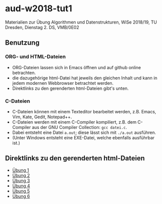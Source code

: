 # aud-w2018-tut1
Materialien zur Übung Algorithmen und Datenstrukturen, WiSe 2018/19, TU Dresden, Dienstag 2. DS, VMB/0E02

## Benutzung

### ORG- und HTML-Dateien
* ORG-Dateien lassen sich in Emacs öffnen und auf github online betrachten.
* die dazugehörige html-Datei hat jeweils den gleichen Inhalt und kann in jedem modernen Webbrowser betrachtet werden.
* Direktlinks zu den gerenderten html-Dateien gibt's unten.

### C-Dateien
* C-Dateien können mit einem Texteditor bearbeitet werden, z.B. Emacs, Vim, Kate, Gedit, Notepad++.
* C-Dateien werden mit einem C-Compiler kompiliert, z.B. dem C-Compiler aus der GNU Compiler Collection: `gcc datei.c`.
* Dabei entsteht eine Datei `a.out`; diese lässt sich mit `./a.out` ausführen.
* (Unter Windows entsteht eine EXE-Datei, welche ebenfalls ausführbar ist.)

## Direktlinks zu den gerenderten html-Dateien
* [Übung 1](http://htmlpreview.github.io/?https://github.com/denki/aud-w2018-tut1/blob/master/tut01/sol01.html)
* [Übung 2](http://htmlpreview.github.io/?https://github.com/denki/aud-w2018-tut1/blob/master/tut02/sol02.html)
* [Übung 3](http://htmlpreview.github.io/?https://github.com/denki/aud-w2018-tut1/blob/master/tut03/sol03.html)
* [Übung 4](http://htmlpreview.github.io/?https://github.com/denki/aud-w2018-tut1/blob/master/tut04/sol04.html)
* [Übung 5](http://htmlpreview.github.io/?https://github.com/denki/aud-w2018-tut1/blob/master/tut05/sol05.html)
* [Übung 6](http://htmlpreview.github.io/?https://github.com/denki/aud-w2018-tut1/blob/master/tut06/sol06.html)
